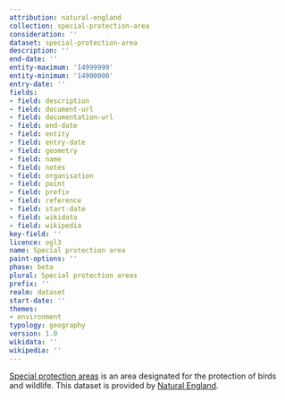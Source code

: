 ```yaml
---
attribution: natural-england
collection: special-protection-area
consideration: ''
dataset: special-protection-area
description: ''
end-date: ''
entity-maximum: '14999999'
entity-minimum: '14900000'
entry-date: ''
fields:
- field: description
- field: document-url
- field: documentation-url
- field: end-date
- field: entity
- field: entry-date
- field: geometry
- field: name
- field: notes
- field: organisation
- field: point
- field: prefix
- field: reference
- field: start-date
- field: wikidata
- field: wikipedia
key-field: ''
licence: ogl3
name: Special protection area
paint-options: ''
phase: beta
plural: Special protection areas
prefix: ''
realm: dataset
start-date: ''
themes:
- environment
typology: geography
version: 1.0
wikidata: ''
wikipedia: ''
---
```


[Special protection areas](https://naturalengland-defra.opendata.arcgis.com/maps/Defra::special-protection-areas-england/about) is an area designated 
for the protection of birds and wildlife. This dataset is provided by [Natural England](https://www.gov.uk/government/organisations/natural-england).